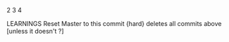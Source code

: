 2
3
4





LEARNINGS 
Reset Master to this commit {hard} deletes all commits above [unless it doesn't ?]
